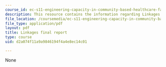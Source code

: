```yaml
---
course_id: ec-s11-engineering-capacity-in-community-based-healthcare-fall-2005
description: This resource contains the information regarding Linkages final report.
file_location: /coursemedia/ec-s11-engineering-capacity-in-community-based-healthcare-fall-2005/d2a074f11a9a9846194f4a4e8ec14c01_MITEC_S11F05_lnkg_final_rprt.pdf
file_type: application/pdf
layout: pdf
title: Linkages final report
type: course
uid: d2a074f11a9a9846194f4a4e8ec14c01

---
```

None